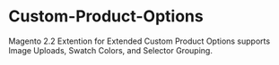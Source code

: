 # Custom-Product-Options
Magento 2.2 Extention for Extended Custom Product Options supports Image Uploads, Swatch Colors, and Selector Grouping.
